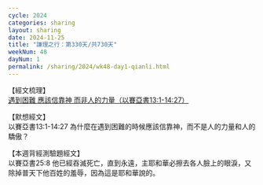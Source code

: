 ```yaml
---
cycle: 2024
categories: sharing
layout: sharing
date: 2024-11-25
title: "謙理之行：第330天/共730天"
weekNum: 48
dayNum: 1
permalink: /sharing/2024/wk48-day1-qianli.html
---
```


【經文梳理】  
<a href="QLLINK" target="_blank">遇到困難 應該信靠神 而非人的力量（以賽亞書13:1-14:27）</a>

【默想經文】  
以賽亞書13:1-14:27 為什麼在遇到困難的時候應該信靠神，而不是人的力量和人的驕傲？

【本週背經測驗題經文】  
以賽亞書25:8 他已經吞滅死亡，直到永遠，主耶和華必擦去各人臉上的眼淚，又除掉普天下他百姓的羞辱，因為這是耶和華說的。
